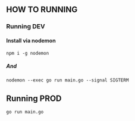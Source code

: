 ## HOW TO RUNNING

### Running DEV
#### Install via nodemon
```
npm i -g nodemon
```
##### And
```
nodemon --exec go run main.go --signal SIGTERM
```

## Running PROD
```
go run main.go
```